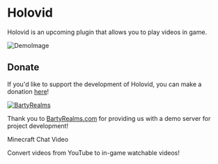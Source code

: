 # Holovid
Holovid is an upcoming plugin that allows you to play videos in game.

![DemoImage](demo/demo.gif)

## Donate
If you'd like to support the development of Holovid, you can make a donation [here](https://www.paypal.me/GlareMasters)!

[![BartyRealms](https://i.imgur.com/OCZBTxm.png)](https://bartyrealms.com/)

Thank you to [BartyRealms.com](https://bartyrealms.com) for providing us with a demo server for project development!

Minecraft Chat Video

Convert videos from YouTube to in-game watchable videos!
